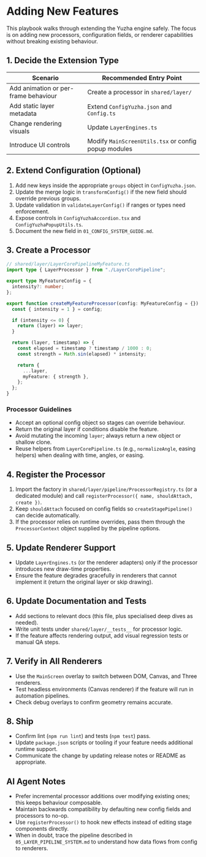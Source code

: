 # Adding New Features

This playbook walks through extending the Yuzha engine safely. The focus is on adding new processors, configuration fields, or renderer capabilities without breaking existing behaviour.

## 1. Decide the Extension Type

| Scenario                             | Recommended Entry Point                              |
| ------------------------------------ | ---------------------------------------------------- |
| Add animation or per-frame behaviour | Create a processor in `shared/layer/`                |
| Add static layer metadata            | Extend `ConfigYuzha.json` and `Config.ts`            |
| Change rendering visuals             | Update `LayerEngines.ts`                             |
| Introduce UI controls                | Modify `MainScreenUtils.tsx` or config popup modules |

## 2. Extend Configuration (Optional)

1. Add new keys inside the appropriate `groups` object in `ConfigYuzha.json`.
2. Update the merge logic in `transformConfig()` if the new field should override previous groups.
3. Update validation in `validateLayerConfig()` if ranges or types need enforcement.
4. Expose controls in `ConfigYuzhaAccordion.tsx` and `ConfigYuzhaPopupUtils.ts`.
5. Document the new field in `01_CONFIG_SYSTEM_GUIDE.md`.

## 3. Create a Processor

```ts
// shared/layer/LayerCorePipelineMyFeature.ts
import type { LayerProcessor } from "./LayerCorePipeline";

export type MyFeatureConfig = {
  intensity?: number;
};

export function createMyFeatureProcessor(config: MyFeatureConfig = {}): LayerProcessor {
  const { intensity = 1 } = config;

  if (intensity <= 0) {
    return (layer) => layer;
  }

  return (layer, timestamp) => {
    const elapsed = timestamp ? timestamp / 1000 : 0;
    const strength = Math.sin(elapsed) * intensity;

    return {
      ...layer,
      myFeature: { strength },
    };
  };
}
```

### Processor Guidelines

- Accept an optional config object so stages can override behaviour.
- Return the original layer if conditions disable the feature.
- Avoid mutating the incoming `layer`; always return a new object or shallow clone.
- Reuse helpers from `LayerCorePipeline.ts` (e.g., `normalizeAngle`, easing helpers) when dealing with time, angles, or easing.

## 4. Register the Processor

1. Import the factory in `shared/layer/pipeline/ProcessorRegistry.ts` (or a dedicated module) and call `registerProcessor({ name, shouldAttach, create })`.
2. Keep `shouldAttach` focused on config fields so `createStagePipeline()` can decide automatically.
3. If the processor relies on runtime overrides, pass them through the `ProcessorContext` object supplied by the pipeline options.

## 5. Update Renderer Support

- Update `LayerEngines.ts` (or the renderer adapters) only if the processor introduces new draw-time properties.
- Ensure the feature degrades gracefully in renderers that cannot implement it (return the original layer or skip drawing).

## 6. Update Documentation and Tests

- Add sections to relevant docs (this file, plus specialised deep dives as needed).
- Write unit tests under `shared/layer/__tests__` for processor logic.
- If the feature affects rendering output, add visual regression tests or manual QA steps.

## 7. Verify in All Renderers

- Use the `MainScreen` overlay to switch between DOM, Canvas, and Three renderers.
- Test headless environments (Canvas renderer) if the feature will run in automation pipelines.
- Check debug overlays to confirm geometry remains accurate.

## 8. Ship

- Confirm lint (`npm run lint`) and tests (`npm test`) pass.
- Update `package.json` scripts or tooling if your feature needs additional runtime support.
- Communicate the change by updating release notes or README as appropriate.

## AI Agent Notes

- Prefer incremental processor additions over modifying existing ones; this keeps behaviour composable.
- Maintain backwards compatibility by defaulting new config fields and processors to no-op.
- Use `registerProcessor()` to hook new effects instead of editing stage components directly.
- When in doubt, trace the pipeline described in `05_LAYER_PIPELINE_SYSTEM.md` to understand how data flows from config to renderers.
